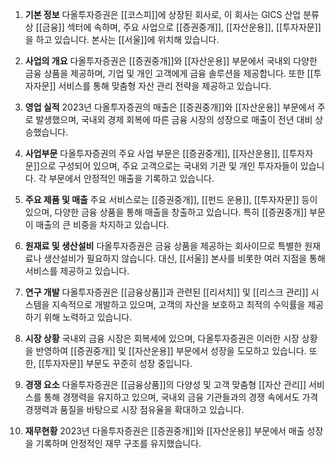 1. **기본 정보**
다올투자증권은 [[코스피]]에 상장된 회사로, 이 회사는 GICS 산업 분류상 [[금융]] 섹터에 속하며, 주요 사업으로 [[증권중개]], [[자산운용]], [[투자자문]]을 하고 있습니다. 본사는 [[서울]]에 위치해 있습니다.

2. **사업의 개요**
다올투자증권은 [[증권중개]]와 [[자산운용]] 부문에서 국내외 다양한 금융 상품을 제공하며, 기업 및 개인 고객에게 금융 솔루션을 제공합니다. 또한 [[투자자문]] 서비스를 통해 맞춤형 자산 관리 전략을 제공하고 있습니다.

3. **영업 실적**
2023년 다올투자증권의 매출은 [[증권중개]]와 [[자산운용]] 부문에서 주로 발생했으며, 국내외 경제 회복에 따른 금융 시장의 성장으로 매출이 전년 대비 상승했습니다.

 4. **사업부문**
 다올투자증권의 주요 사업 부문은 [[증권중개]], [[자산운용]], [[투자자문]]으로 구성되어 있으며, 주요 고객으로는 국내외 기관 및 개인 투자자들이 있습니다. 각 부문에서 안정적인 매출을 기록하고 있습니다.

 5. **주요 제품 및 매출**
 주요 서비스로는 [[증권중개]], [[펀드 운용]], [[투자자문]] 등이 있으며, 다양한 금융 상품을 통해 매출을 창출하고 있습니다. 특히 [[증권중개]] 부문이 매출의 큰 비중을 차지하고 있습니다.

 6. **원재료 및 생산설비**
 다올투자증권은 금융 상품을 제공하는 회사이므로 특별한 원재료나 생산설비가 필요하지 않습니다. 대신, [[서울]] 본사를 비롯한 여러 지점을 통해 서비스를 제공하고 있습니다.

7. **연구 개발**
다올투자증권은 [[금융상품]]과 관련된 [[리서치]] 및 [[리스크 관리]] 시스템을 지속적으로 개발하고 있으며, 고객의 자산을 보호하고 최적의 수익률을 제공하기 위해 노력하고 있습니다.

 8. **시장 상황**
 국내외 금융 시장은 회복세에 있으며, 다올투자증권은 이러한 시장 상황을 반영하여 [[증권중개]] 및 [[자산운용]] 부문에서 성장을 도모하고 있습니다. 또한, [[투자자문]] 부문도 꾸준히 성장 중입니다.

 9. **경쟁 요소**
 다올투자증권은 [[금융상품]]의 다양성 및 고객 맞춤형 [[자산 관리]] 서비스를 통해 경쟁력을 유지하고 있으며, 국내외 금융 기관들과의 경쟁 속에서도 가격 경쟁력과 품질을 바탕으로 시장 점유율을 확대하고 있습니다.

 10. **재무현황**
 2023년 다올투자증권은 [[증권중개]]와 [[자산운용]] 부문에서 매출 성장을 기록하며 안정적인 재무 구조를 유지했습니다.